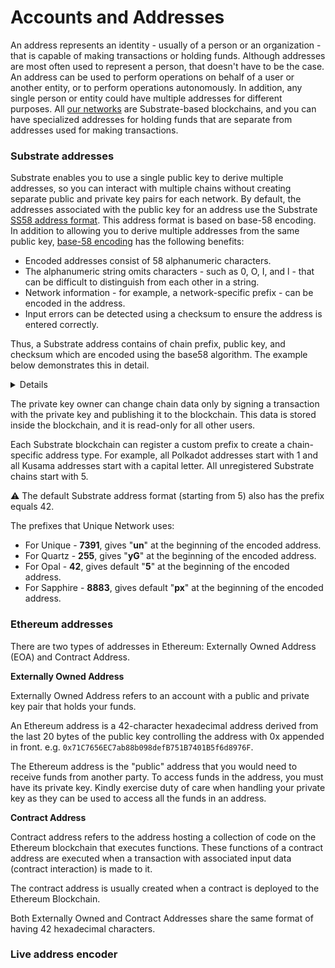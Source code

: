 # Accounts and Addresses

An address represents an identity - usually of a person or an organization - that is capable of making transactions or holding funds. 
Although addresses are most often used to represent a person, that doesn't have to be the case. An address can be used to perform operations 
on behalf of a user or another entity, or to perform operations autonomously. In addition, any single person or entity could have multiple
addresses for different purposes. All [our networks](/networks/index.md) are Substrate-based blockchains, and you can have specialized addresses for holding funds that 
are separate from addresses used for making transactions.

### Substrate addresses

Substrate enables you to use a single public key to derive multiple addresses, so you can interact with multiple chains without creating separate 
public and private key pairs for each network. By default, the addresses associated with the public key for an address use 
the Substrate [SS58 address format](https://docs.substrate.io/reference/glossary/#ss58-address-format). This address format is based on base-58 encoding. 
In addition to allowing you to derive multiple addresses from the same public key, [base-58 encoding](https://digitalbazaar.github.io/base58-spec/) has the following benefits:

* Encoded addresses consist of 58 alphanumeric characters.
* The alphanumeric string omits characters - such as 0, O, I, and l - that can be difficult to distinguish from each other in a string.
* Network information - for example, a network-specific prefix - can be encoded in the address.
* Input errors can be detected using a checksum to ensure the address is entered correctly.

Thus, a Substrate address contains of chain prefix, public key, and checksum which are encoded using the base58 algorithm. The example below
demonstrates this in detail.

<Details size="Default">
<template v-slot:header>Example</template>
<template v-slot:body>

Let's take a Substrate address, e.g. `yGHGXr2qCKygrxFw16XXEYRLmQwQt8RN8eMN5UuuJ17ZFPosP`. Using the [@unique-nft/api](https://www.npmjs.com/package/@unique-nft/api) library, we can decode the address. 

```ts:no-line-numbers
import {UniqueUtils} from '@unique-nft/api'

const Address = UniqueUtils.Address
  ...  
Address.substrate.decode('unk9GwxLcJ7VHE75RgDYuRjuewZBGWHWvwgdVMSN3pPz9bY52')
// or
Address.substrate.decode('yGJMj5z32dpBUigGVFgatC382Ti3FNVSKyfgi87UF7f786MJL')
```

The result is following. Please note that both calls give the same result since we receive a public key which is the same in both addresses, they are equal just presented in different formats (Unique and Quartz). 

![public key](../images/array-address.png)

Now, let's use another decoder that will provide not only public key as a result. 

```ts:no-line-numbers
import {algorithms} from "@unique-nft/utils/address"

... 
algorithms.base58.decode('unk9GwxLcJ7VHE75RgDYuRjuewZBGWHWvwgdVMSN3pPz9bY52')
``` 

The result below contains exactly the same public key (highlighted in red), a chain prefix, and a checksum. 
A chain prefix can also be represented by one value (i.e. for prefix 5, the first value of the 
array will be 42). This depends on how many bites are needed to store a prefix value.
Checksum is calculated using both prefix and public key. Thus, these values depend
on the chain prefix, as well. 

![full address](../images/array-full.png)

![prefix 42](../images/prefix42.png)

The reverse operation will show that the encoding and decoding work in both directions. 

```ts:no-line-numbers
algorithms.base58.encode(new Uint8Array( [
    119, 220, 248, 204, 117, 247, 109,  70, 195,
    177, 197, 242, 112, 254,   6, 200,
    255, 222, 171, 142,  94, 171, 151,
    242,  51,  31, 180, 145,  35, 180,
    140, 235,  42, 125, 41, 181
  ]))
// unk9GwxLcJ7VHE75RgDYuRjuewZBGWHWvwgdVMSN3pPz9bY52
```

</template>
</Details>

The private key owner can change chain data only by signing a transaction with the private key and publishing it to the blockchain.
This data is stored inside the blockchain, and it is read-only for all other users.

<!---
Blockchain accounts are quite different thing from what we use for web2 accounts. They don't necessarily have any server data. Basically, the account consists of these things:
* _A private key_ (the seed phrase allows to generate one) is stored by a user in secret.
* _Address_ (usually it is some hash or encoding of the public key) - publicly known.
* _Chain data_ associated with the address - in the case of Unique, it is all public.
-->

Each Substrate blockchain can register a custom prefix to create a chain-specific address type. For example, all Polkadot addresses start with 1 and all Kusama addresses start with a capital letter. All unregistered Substrate chains start with 5.

:warning: The default Substrate address format (starting from 5) also has the prefix equals 42.

The prefixes that Unique Network uses:

- For Unique - **7391**, gives "**un**" at the beginning of the encoded address.
- For Quartz - **255**, gives "**yG**" at the beginning of the encoded address.
- For Opal - **42**, gives default "**5**" at the beginning of the encoded address.
- For Sapphire - **8883**, gives default "**px**" at the beginning of the encoded address.

### Ethereum addresses

There are two types of addresses in Ethereum: Externally Owned Address (EOA) and Contract Address.

**Externally Owned Address**

Externally Owned Address refers to an account with a public and private key pair that holds your funds.

An Ethereum address is a 42-character hexadecimal address derived from the last 20 bytes of the public key controlling the address with 0x appended in front. e.g. `0x71C7656EC7ab88b098defB751B7401B5f6d8976F`.

The Ethereum address is the "public" address that you would need to receive funds from another party. To access funds in the address, you must have its private key. 
Kindly exercise duty of care when handling your private key as they can be used to access all the funds in an address.

**Contract Address**

Contract address refers to the address hosting a collection of code on the Ethereum blockchain that executes functions. These functions of a contract address are executed when a transaction with associated input data (contract interaction) is made to it.

The contract address is usually created when a contract is deployed to the Ethereum Blockchain.

Both Externally Owned and Contract Addresses share the same format of having 42 hexadecimal characters.

### Live address encoder
<br/>
<SubEthCoder/>


